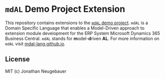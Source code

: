 # `mdAL` Demo Project Extension

This repository contains extensions to the [`mdAL` demo project](https://github.com/mdal-lang/mdal-demo). `mdAL` is a Domain Specific Language that enables a Model-Driven approach to extension module development for the ERP System Microsoft Dynamics 365 Business Central. `mdAL` stands for **m**odel-**d**riven **AL**. For more information on `mdAL` visit [mdal-lang.github.io](https://mdal-lang.github.io/#/).

## License

MIT (c) Jonathan Neugebauer
